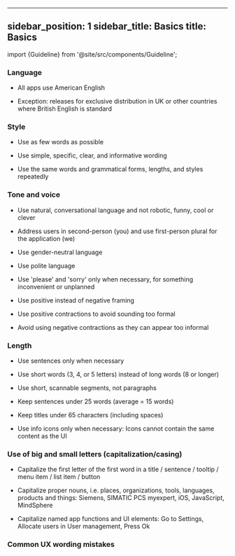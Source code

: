 <!--
SPDX-FileCopyrightText: 2022 Siemens AG

SPDX-License-Identifier: MIT
-->

---
sidebar_position: 1
sidebar_title: Basics
title: Basics
---

import {Guideline} from '@site/src/components/Guideline';

### Language

- All apps use American English

- Exception: releases for exclusive distribution in UK or other countries where British English is standard

<div class="d-flex flex-wrap">
<span class="m-2">
<Guideline do label='color'></Guideline>
<Guideline do={false} label='colour'></Guideline>
</span>

<span class="m-2">
<Guideline do label='dialog'></Guideline>
<Guideline do={false} label='dialogue'></Guideline>
</span>

<span class="m-2">
<Guideline do label='license'></Guideline>
<Guideline do={false} label='licence'></Guideline>
</span>

<span class="m-2">
<Guideline do label='modeling'></Guideline>
<Guideline do={false} label='modelling'></Guideline>
</span>

</div>

### Style

- Use as few words as possible

- Use simple, specific, clear, and informative wording

- Use the same words and grammatical forms, lengths, and styles repeatedly

### Tone and voice

- Use natural, conversational language and not robotic, funny, cool or clever

- Address users in second-person (you) and use first-person plural for the application (we)

- Use gender-neutral language

- Use polite language

- Use 'please' and 'sorry' only when necessary, for something inconvenient or unplanned

- Use positive instead of negative framing

- Use positive contractions to avoid sounding too formal

- Avoid using negative contractions as they can appear too informal

<div class="d-flex flex-wrap">
<span class="m-2">
<Guideline do label='their, them, theirs, salesperson'></Guideline>
<Guideline do={false} label='his, hers, him, salesman'></Guideline>
</span>

<span class="m-2">
<Guideline do label='Welcome to this application'></Guideline>
<Guideline do={false} label='Hey there!'></Guideline>
</span>

<span class="m-2">
<Guideline do label='X appears when detail view has selected events'></Guideline>
<Guideline do={false} label='X doesn’t appear if detail view has no selected events'></Guideline>
</span>

<span class="m-2">
<Guideline do label='cannot, will not'></Guideline>
<Guideline do={false} label='can’t, won’t'></Guideline>
</span>

<span class="m-2">
<Guideline do label='you’ll, we’ve'></Guideline>
<Guideline do={false} label='you will, we have'></Guideline>
</span>

</div>

### Length

- Use sentences only when necessary

- Use short words (3, 4, or 5 letters) instead of long words (8 or longer)

- Use short, scannable segments, not paragraphs

- Keep sentences under 25 words (average = 15 words)

- Keep titles under 65 characters (including spaces)

- Use info icons only when necessary: Icons cannot contain the same content as the UI

### Use of big and small letters (capitalization/casing)

- Capitalize the first letter of the first word in a title / sentence / tooltip / menu item / list item / button

- Capitalize proper nouns, i.e. places, organizations, tools, languages, products and things: Siemens, SIMATIC PCS myexpert, iOS, JavaScript, MindSphere

- Capitalize named app functions and UI elements: Go to Settings, Allocate users in User management, Press Ok

<div class="d-flex flex-wrap">
<span class="m-2">
<Guideline do label='Go to Settings'></Guideline>
<Guideline do={false} label='Go To Settings'></Guideline>
</span>

<span class="m-2">
<Guideline do label='Press OK'></Guideline>
<Guideline do={false} label='Press Ok'></Guideline>
</span>

<span class="m-2">
<Guideline do label='Log in'></Guideline>
<Guideline do={false} label='LOG IN'></Guideline>
</span>

<span class="m-2">
<Guideline do label='For more information, see Siemens Industry Online Support.'></Guideline>
<Guideline do={false} label='For more information, see Siemens industry online support.'></Guideline>
</span>

</div>

### Common UX wording mistakes

<div class="d-flex flex-wrap">
<span class="m-2">
<Guideline do label='time zone'></Guideline>
<Guideline do={false} label='timezone'></Guideline>
</span>

<span class="m-2">
<Guideline do label='log file'></Guideline>
<Guideline do={false} label='logfile'></Guideline>
</span>

<span class="m-2">
<Guideline do label='log in (as an action)'></Guideline>
<Guideline do={false} label='login'></Guideline>
</span>

<span class="m-2">
<Guideline do label='login (as a noun)'></Guideline>
<Guideline do={false} label='log in'></Guideline>
</span>

<span class="m-2">
<Guideline do label='equipment'></Guideline>
<Guideline do={false} label='equipments'></Guideline>
</span>

<span class="m-2">
<Guideline do label='feedback'></Guideline>
<Guideline do={false} label='feedbacks'></Guideline>
</span>

<span class="m-2">
<Guideline do label='training'></Guideline>
<Guideline do={false} label='trainings'></Guideline>
</span>

<span class="m-2">
<Guideline do label='current'></Guideline>
<Guideline do={false} label='actual'></Guideline>
</span>

<span class="m-2">
<Guideline do label='avoud "shall"'></Guideline>
<Guideline do={false} label='user shall manage users'></Guideline>
</span>

<span class="m-2">
<Guideline do label='Siemens has'></Guideline>
<Guideline do={false} label='Siemens have'></Guideline>
</span>

<span class="m-2">
<Guideline do label='34 million / 35 billion'></Guideline>
<Guideline do={false} label='34’ / 35“'></Guideline>
</span>

<span class="m-2">
<Guideline do label='34 million'></Guideline>
<Guideline do={false} label='34 millions'></Guideline>
</span>

</div>
